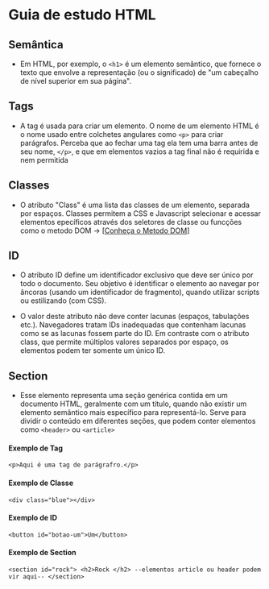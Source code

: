 # Guia de estudo HTML

## Semântica

* Em HTML, por exemplo, o ``<h1>`` é um elemento semântico, que fornece o texto que envolve a representação (ou o significado) de "um cabeçalho de nível superior em sua página".

## Tags

* A tag é usada para criar um elemento. O nome de um elemento HTML é o nome usado entre colchetes angulares como ``<p>`` para criar parágrafos. Perceba que ao fechar uma tag ela tem uma barra antes de seu nome, ``</p>``, e que em elementos vazios a tag final não é requirida e nem permitida


## Classes

* O atributo "Class" é uma lista das classes de um elemento, separada por espaços. Classes permitem a CSS e Javascript selecionar e acessar elementos epecíficos através dos seletores de classe ou funcções como o metodo DOM → [[Conheça o Metodo DOM](https://developer.mozilla.org/pt-BR/docs/Web/API/Document_Object_Model/Introduction)] 


## ID

* O atributo ID define um identificador exclusivo que deve ser único por todo o documento. Seu objetivo é identificar o elemento ao navegar por âncoras (usando um identificador de fragmento), quando utilizar scripts ou estilizando (com CSS).

* O valor deste atributo não deve conter lacunas (espaços, tabulações etc.). Navegadores tratam IDs inadequadas que contenham lacunas como se as lacunas fossem parte do ID. Em contraste com o atributo class, que permite múltiplos valores separados por espaço, os elementos podem ter somente um único ID.


## Section 

* Esse elemento representa uma seção genérica contida em um documento HTML, geralmente com um título, quando não existir um elemento semântico mais específico para representá-lo. Serve para dividir o conteúdo em diferentes seções, que podem conter elementos como ``<header>`` ou ``<article>``


#### Exemplo de Tag

    <p>Aqui é uma tag de parágrafro.</p>


#### Exemplo de Classe

    <div class="blue"></div>


#### Exemplo de ID

    <button id="botao-um">Um</button>


#### Exemplo de Section

    <section id="rock"> <h2>Rock </h2> --elementos article ou header podem vir aqui-- </section>











